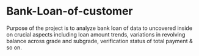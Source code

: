# Bank-Loan-of-customer
Purpose of the project is to analyze bank loan of data to uncovered inside on crucial aspects including loan amount trends,  variations in revolving balance across grade and subgrade, verification status of total payment &amp; so on.
